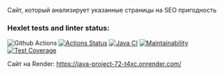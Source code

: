 Сайт, который анализирует указанные страницы на SEO пригодность
### Hexlet tests and linter status:
![Github Actions](https://github.com/VitalikMetallik/java-project-72/actions/workflows/github-actions-demo.yml/badge.svg)
[![Actions Status](https://github.com/VitalikMetallik/java-project-72/actions/workflows/hexlet-check.yml/badge.svg)](https://github.com/VitalikMetallik/java-project-72/actions)
[![Java CI](https://github.com/VitalikMetallik//java-project-72/actions/workflows/gradle.yml/badge.svg)](https://github.com/VitalikMetallik//java-project-72/actions/workflows/gradle.yml)
[![Maintainability](https://api.codeclimate.com/v1/badges/e1b6d616263842fee99d/maintainability)](https://codeclimate.com/github/VitalikMetallik/java-project-72/maintainability)
[![Test Coverage](https://api.codeclimate.com/v1/badges/e1b6d616263842fee99d/test_coverage)](https://codeclimate.com/github/VitalikMetallik/java-project-72/test_coverage)

Сайт на Render: https://java-project-72-t4xc.onrender.com/
